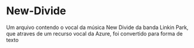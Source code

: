 # New-Divide
Um arquivo contendo o vocal da música New Divide da banda Linkin Park, 
que atraves de um recurso vocal da Azure, foi convertido para forma de texto
